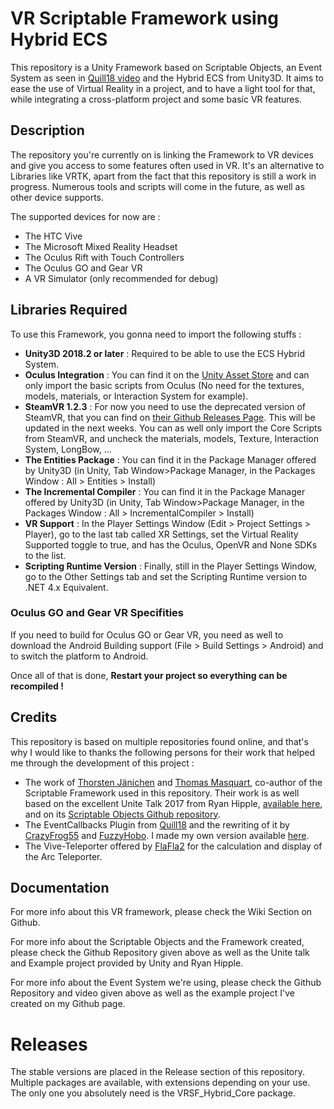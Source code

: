 # VR Scriptable Framework using Hybrid ECS
This repository is a Unity Framework based on Scriptable Objects, an Event System as seen in [Quill18 video](https://www.youtube.com/watch?v=04wXkgfd9V8) and the Hybrid ECS from Unity3D. It aims to ease the use of Virtual Reality in a project, and to have a light tool for that, while integrating a cross-platform project and some basic VR features. 

## Description
The repository you're currently on is linking the Framework to VR devices and give you access to some features often used in VR. It's an alternative to Libraries like VRTK, apart from the fact that this repository is still a work in progress. Numerous tools and scripts will come in the future, as well as other device supports.


The supported devices for now are :
- The HTC Vive
- The Microsoft Mixed Reality Headset
- The Oculus Rift with Touch Controllers
- The Oculus GO and Gear VR
- A VR Simulator (only recommended for debug)


## Libraries Required
To use this Framework, you gonna need to import the following stuffs :
- **Unity3D 2018.2 or later** : Required to be able to use the ECS Hybrid System.
- **Oculus Integration** : You can find it on the [Unity Asset Store](https://assetstore.unity.com/packages/tools/integration/oculus-integration-82022) and can only import the basic scripts from Oculus (No need for the textures, models, materials, or Interaction System for example).
- **SteamVR 1.2.3** : For now you need to use the deprecated version of SteamVR, that you can find on [their Github Releases Page](https://github.com/ValveSoftware/steamvr_unity_plugin/releases/tag/1.2.3). This will be updated in the next weeks. You can as well only import the Core Scripts from SteamVR, and uncheck the materials, models, Texture, Interaction System, LongBow, ...
- **The Entities Package** : You can find it in the Package Manager offered by Unity3D (in Unity, Tab Window>Package Manager, in the Packages Window : All > Entities > Install) 
- **The Incremental Compiler** : You can find it in the Package Manager offered by Unity3D (in Unity, Tab Window>Package Manager, in the Packages Window : All > IncrementalCompiler > Install) 
- **VR Support** : In the Player Settings Window (Edit > Project Settings > Player), go to the last tab called XR Settings, set the Virtual Reality Supported toggle to true, and has the Oculus, OpenVR and None SDKs to the list.
- **Scripting Runtime Version** : Finally, still in the Player Settings Window, go to the Other Settings tab and set the Scripting Runtime version to .NET 4.x Equivalent.

### Oculus GO and Gear VR Specifities
If you need to build for Oculus GO or Gear VR, you need as well to download the Android Building support (File > Build Settings > Android) and to switch the platform to Android.


Once all of that is done, **Restart your project so everything can be recompiled !**


## Credits
This repository is based on multiple repositories found online, and that's why I would like to thanks the following persons for their work that helped me through the development of this project :
- The work of [Thorsten Jänichen](https://github.com/TJaenichen) and [Thomas Masquart](https://github.com/ThmsMsqrt), co-author of the Scriptable Framework used in this repository. Their work is as well based on the excellent Unite Talk 2017 from Ryan Hipple, [available here](https://youtu.be/raQ3iHhE_Kk), and on its [Scriptable Objects Github repository](https://github.com/roboryantron/Unite2017).
- The EventCallbacks Plugin from [Quill18](https://www.youtube.com/watch?v=04wXkgfd9V8) and the rewriting of it by [CrazyFrog55](https://github.com/crazyfox55) and [FuzzyHobo](https://github.com/FuzzyHobo). I made my own version available [here](https://github.com/Jamy4000/UnityCallbackAndEventTutorial).
- The Vive-Teleporter offered by [FlaFla2](https://github.com/Flafla2/Vive-Teleporter) for the calculation and display of the Arc Teleporter.


## Documentation
For more info about this VR framework, please check the Wiki Section on Github.

For more info about the Scriptable Objects and the Framework created, please check the Github Repository given above as well as the Unite talk and Example project provided by Unity and Ryan Hipple.

For more info about the Event System we're using, please check the Github Repository and video given above as well as the example project I've created on my Github page.


# Releases
The stable versions are placed in the Release section of this repository. Multiple packages are available, with extensions depending on your use. The only one you absolutely need is the VRSF_Hybrid_Core package.
